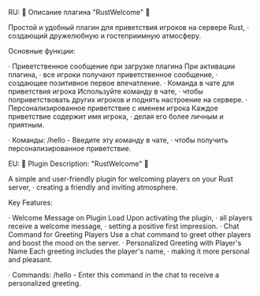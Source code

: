 RU:
🌟 Описание плагина "RustWelcome" 🌟

Простой и удобный плагин для приветствия игроков на сервере Rust, · создающий дружелюбную и гостеприимную атмосферу.

Основные функции:

  ·  Приветственное сообщение при загрузке плагина
    При активации плагина, · все игроки получают приветственное сообщение, · создающее позитивное первое впечатление.
  ·  Команда в чате для приветствия игрока
    Используйте команду в чате, · чтобы поприветствовать других игроков и поднять настроение на сервере.
  ·  Персонализированное приветствие с именем игрока
    Каждое приветствие содержит имя игрока, · делая его более личным и приятным.

· Команды: /hello - Введите эту команду в чате, · чтобы получить персонализированное приветствие.

EU:
🌟 Plugin Description: "RustWelcome" 🌟

A simple and user-friendly plugin for welcoming players on your Rust server, · creating a friendly and inviting atmosphere.

Key Features:

  ·  Welcome Message on Plugin Load
    Upon activating the plugin, · all players receive a welcome message, · setting a positive first impression.
  ·  Chat Command for Greeting Players
    Use a chat command to greet other players and boost the mood on the server.
  ·  Personalized Greeting with Player's Name
    Each greeting includes the player's name, · making it more personal and pleasant.

· Commands: /hello - Enter this command in the chat to receive a personalized greeting.
